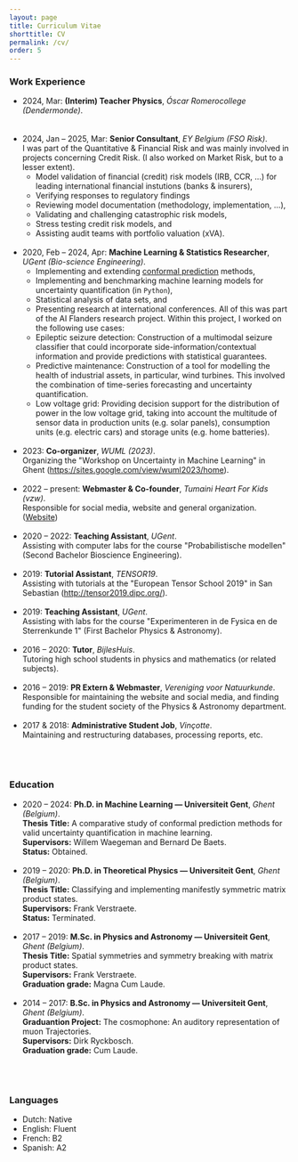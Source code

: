 ```yaml
---
layout: page
title: Curriculum Vitae
shorttitle: CV
permalink: /cv/
order: 5
---
```


<h3>Work Experience</h3>

* 2024, Mar: <b>(Interim) Teacher Physics</b>, <i>Óscar Romerocollege (Dendermonde)</i>.<br>
<br><br>  
* 2024, Jan &ndash; 2025, Mar: <b>Senior Consultant</b>, <i>EY Belgium (FSO Risk)</i>.<br>
    I was part of the Quantitative & Financial Risk and was mainly involved in projects concerning Credit Risk. (I also worked on Market Risk, but to a lesser extent).
    * Model validation of financial (credit) risk models (IRB, CCR, ...) for leading international financial instutions (banks & insurers),
    * Verifying responses to regulatory findings
    * Reviewing model documentation (methodology, implementation, ...),
    * Validating and challenging catastrophic risk models,
    * Stress testing credit risk models, and
    * Assisting audit teams with portfolio valuation (xVA).<br><br>
* 2020, Feb &ndash; 2024, Apr: <b>Machine Learning & Statistics Researcher</b>, <i>UGent (Bio-science Engineering)</i>.<br>
    * Implementing and extending <a href = "{{ site.baseurl }}/Theses/#PhD">conformal prediction</a> methods,
    * Implementing and benchmarking machine learning models for uncertainty quantification (in <code>Python</code>),
    * Statistical analysis of data sets, and
    * Presenting research at international conferences.
    All of this was part of the AI Flanders research project. Within this project, I worked on the following use cases:
    * Epileptic seizure detection: Construction of a multimodal seizure classifier that could incorporate side-information/contextual information and provide predictions with statistical guarantees.
    * Predictive maintenance: Construction of a tool for modelling the health of industrial assets, in particular, wind turbines. This involved the combination of time-series forecasting and uncertainty quantification.
    * Low voltage grid: Providing decision support for the distribution of power in the low voltage grid, taking into account the multitude of sensor data in production units (e.g. solar panels), consumption units (e.g. electric cars) and storage units (e.g. home batteries).<br><br>
* 2023: <b>Co-organizer</b>, <i>WUML (2023)</i>.<br>
    Organizing the "Workshop on Uncertainty in Machine Learning" in Ghent (<a href = "https://sites.google.com/view/wuml2023/home" target = "_blank">https://sites.google.com/view/wuml2023/home</a>).<br><br>
* 2022 &ndash; present: <b>Webmaster & Co-founder</b>, <i>Tumaini Heart For Kids (vzw)</i>.<br>
    Responsible for social media, website and general organization. (<a href = "https://tumaini-vzw.github.io/" target = "_blank" rel = "noopener">Website</a>)<br><br>
* 2020 &ndash; 2022: <b>Teaching Assistant</b>, <i>UGent</i>.<br>
    Assisting with computer labs for the course "Probabilistische modellen" (Second Bachelor Bioscience Engineering).<br><br>
* 2019: <b>Tutorial Assistant</b>, <i>TENSOR19</i>.<br>
    Assisting with tutorials at the "European Tensor School 2019" in San Sebastian (<a href = "http://tensor2019.dipc.org/" target = "_blank">http://tensor2019.dipc.org/</a>).<br><br>
* 2019: <b>Teaching Assistant</b>, <i>UGent</i>.<br>
    Assisting with labs for the course "Experimenteren in de Fysica en de Sterrenkunde 1" (First Bachelor Physics & Astronomy).<br><br>
* 2016 &ndash; 2020: <b>Tutor</b>, <i>BijlesHuis</i>.<br>
    Tutoring high school students in physics and mathematics (or related subjects).<br><br>
* 2016 &ndash; 2019: <b>PR Extern & Webmaster</b>, <i>Vereniging voor Natuurkunde</i>.<br>
    Responsible for maintaining the website and social media, and finding funding for the student society of the Physics & Astronomy department.<br><br>
* 2017 & 2018: <b>Administrative Student Job</b>, <i>Vinçotte</i>.<br>
    Maintaining and restructuring databases, processing reports, etc.<br><br>

<br>
<h3>Education</h3>

* 2020 &ndash; 2024: <b>Ph.D. in Machine Learning &mdash; Universiteit Gent</b>, <i>Ghent (Belgium)</i>.<br>
    <b>Thesis Title:</b> A comparative study of conformal prediction methods 
for valid uncertainty quantification in machine learning.<br>
    <b>Supervisors:</b> Willem Waegeman and Bernard De Baets.<br>
    <b>Status:</b> Obtained.<br><br>
* 2019 &ndash; 2020: <b>Ph.D. in Theoretical Physics &mdash; Universiteit Gent</b>, <i>Ghent (Belgium)</i>.<br>
    <b>Thesis Title:</b> Classifying and implementing manifestly symmetric 
matrix product states.<br>
    <b>Supervisors:</b> Frank Verstraete.<br>
    <b>Status:</b> Terminated.<br><br>
* 2017 &ndash; 2019: <b>M.Sc. in Physics and Astronomy &mdash; Universiteit Gent</b>, <i>Ghent (Belgium)</i>.<br>
    <b>Thesis Title:</b> Spatial symmetries and symmetry breaking with matrix 
product states.<br>
    <b>Supervisors:</b> Frank Verstraete.<br>
    <b>Graduation grade:</b> Magna Cum Laude.<br><br>
* 2014 &ndash; 2017: <b>B.Sc. in Physics and Astronomy &mdash; Universiteit Gent</b>, <i>Ghent (Belgium)</i>.<br>
    <b>Graduantion Project:</b> The cosmophone: An auditory representation of 
muon Trajectories.<br>
    <b>Supervisors:</b> Dirk Ryckbosch.<br>
    <b>Graduation grade:</b> Cum Laude.<br><br>

<br>
<h3>Languages</h3>

* Dutch: Native
* English: Fluent
* French: B2
* Spanish: A2